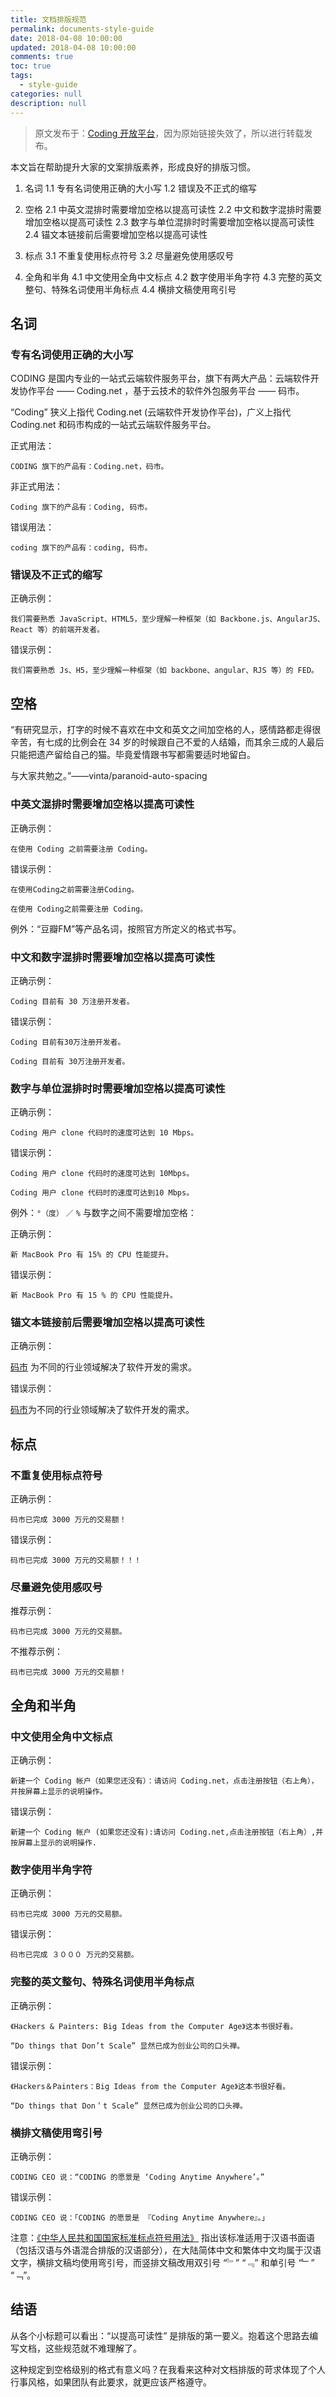 ```yaml
---
title: 文档排版规范
permalink: documents-style-guide
date: 2018-04-08 10:00:00
updated: 2018-04-08 10:00:00
comments: true
toc: true
tags:
  - style-guide
categories: null
description: null
---
```


> 原文发布于：[Coding 开放平台](https://open.coding.net/)，因为原始链接失效了，所以进行转载发布。

本文旨在帮助提升大家的文案排版素养，形成良好的排版习惯。

1. 名词
1.1 专有名词使用正确的大小写
1.2 错误及不正式的缩写

2. 空格
2.1 中英文混排时需要增加空格以提高可读性
2.2 中文和数字混排时需要增加空格以提高可读性
2.3 数字与单位混排时时需要增加空格以提高可读性
2.4 锚文本链接前后需要增加空格以提高可读性

3. 标点
3.1 不重复使用标点符号
3.2 尽量避免使用感叹号

4. 全角和半角
4.1 中文使用全角中文标点
4.2 数字使用半角字符
4.3 完整的英文整句、特殊名词使用半角标点
4.4 横排文稿使用弯引号

<!-- more -->

## 名词

### 专有名词使用正确的大小写

CODING 是国内专业的一站式云端软件服务平台，旗下有两大产品：云端软件开发协作平台 —— Coding.net ，基于云技术的软件外包服务平台 —— 码市。

“Coding” 狭义上指代 Coding.net (云端软件开发协作平台)，广义上指代 Coding.net 和码市构成的一站式云端软件服务平台。

正式用法：

```
CODING 旗下的产品有：Coding.net，码市。
```

非正式用法：

```
Coding 旗下的产品有：Coding, 码市。
```

错误用法：

```
coding 旗下的产品有：coding, 码市。
```

### 错误及不正式的缩写

正确示例：

```
我们需要熟悉 JavaScript、HTML5，至少理解一种框架（如 Backbone.js、AngularJS、React 等）的前端开发者。
```

错误示例：

```
我们需要熟悉 Js、H5，至少理解一种框架（如 backbone、angular、RJS 等）的 FED。
```

## 空格

“有研究显示，打字的时候不喜欢在中文和英文之间加空格的人，感情路都走得很辛苦，有七成的比例会在 34 岁的时候跟自己不爱的人结婚，而其余三成的人最后只能把遗产留给自己的猫。毕竟爱情跟书写都需要适时地留白。

与大家共勉之。”——vinta/paranoid-auto-spacing

### 中英文混排时需要增加空格以提高可读性

正确示例：

```
在使用 Coding 之前需要注册 Coding。
```

错误示例：

```
在使用Coding之前需要注册Coding。

在使用 Coding之前需要注册 Coding。
```

例外：“豆瓣FM”等产品名词，按照官方所定义的格式书写。

### 中文和数字混排时需要增加空格以提高可读性

正确示例：

```
Coding 目前有 30 万注册开发者。
```

错误示例：

```
Coding 目前有30万注册开发者。

Coding 目前有 30万注册开发者。
```

### 数字与单位混排时时需要增加空格以提高可读性

正确示例：

```
Coding 用户 clone 代码时的速度可达到 10 Mbps。
```

错误示例：

```
Coding 用户 clone 代码时的速度可达到 10Mbps。

Coding 用户 clone 代码时的速度可达到10 Mbps。
```

例外：`°（度）` `／` `%` 与数字之间不需要增加空格：

正确示例：

```
新 MacBook Pro 有 15% 的 CPU 性能提升。
```

错误示例：

```
新 MacBook Pro 有 15 % 的 CPU 性能提升。
```

### 锚文本链接前后需要增加空格以提高可读性

正确示例：

[码市](https://mart.coding.net/) 为不同的行业领域解决了软件开发的需求。

错误示例：

[码市](https://mart.coding.net/)为不同的行业领域解决了软件开发的需求。

## 标点

### 不重复使用标点符号

正确示例：

```
码市已完成 3000 万元的交易额！
```

错误示例：

```
码市已完成 3000 万元的交易额！！！
```

### 尽量避免使用感叹号

推荐示例：

```
码市已完成 3000 万元的交易额。
```

不推荐示例：

```
码市已完成 3000 万元的交易额！
```

## 全角和半角

### 中文使用全角中文标点

正确示例：

```
新建一个 Coding 帐户（如果您还没有）：请访问 Coding.net，点击注册按钮（右上角），并按屏幕上显示的说明操作。
```

错误示例：

```
新建一个 Coding 帐户 (如果您还没有):请访问 Coding.net,点击注册按钮（右上角）,并按屏幕上显示的说明操作.
```

### 数字使用半角字符

正确示例：

```
码市已完成 3000 万元的交易额。
```

错误示例：

```
码市已完成 ３０００ 万元的交易额。
```

### 完整的英文整句、特殊名词使用半角标点

正确示例：

```
《Hackers & Painters: Big Ideas from the Computer Age》这本书很好看。

“Do things that Don’t Scale” 显然已成为创业公司的口头禅。
```

错误示例：

```
《Hackers＆Painters：Big Ideas from the Computer Age》这本书很好看。

“Do things that Don＇t Scale” 显然已成为创业公司的口头禅。
```

### 横排文稿使用弯引号

正确示例：

```
CODING CEO 说：“CODING 的愿景是 ‘Coding Anytime Anywhere’。”
```

错误示例：

```
CODING CEO 说：「CODING 的愿景是 『Coding Anytime Anywhere』。」
```

注意：[《中华人民共和国国家标准标点符号用法》](http://www.moe.gov.cn/ewebeditor/uploadfile/2015/01/13/20150113091548267.pdf) 指出该标准适用于汉语书面语（包括汉语与外语混合排版的汉语部分），在大陆简体中文和繁体中文均属于汉语文字，横排文稿均使用弯引号，而竖排文稿改用双引号 “﹄” “﹃” 和单引号 “﹂” “﹁”。

## 结语

从各个小标题可以看出：“以提高可读性” 是排版的第一要义。抱着这个思路去编写文档，这些规范就不难理解了。

这种规定到空格级别的格式有意义吗？在我看来这种对文档排版的苛求体现了个人行事风格，如果团队有此要求，就更应该严格遵守。
